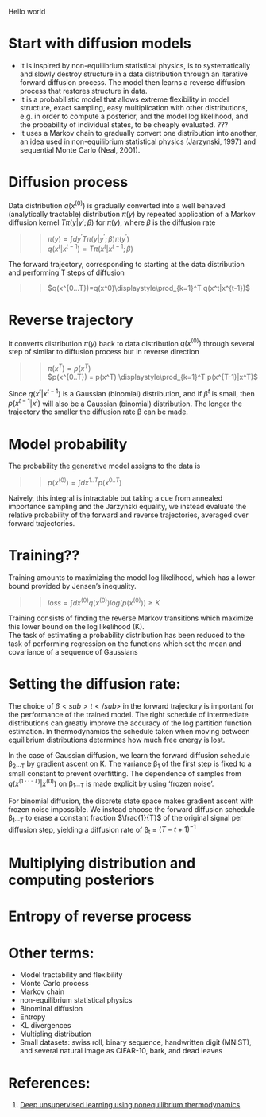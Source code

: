Hello world
# Start with diffusion models
- It is inspired by non-equilibrium statistical physics, is to systematically and slowly destroy structure in a data distribution through an iterative forward diffusion process. The model then learns a reverse diffusion process that restores structure in data.
- It is a probabilistic model that allows extreme flexibility in model structure, exact sampling, easy multiplication with other distributions, e.g. in order to compute a posterior, and the model log likelihood, and the probability of individual states, to be cheaply evaluated. ???
- It uses a Markov chain to gradually convert one distribution into another, an idea used in non-equilibrium statistical physics (Jarzynski, 1997) and sequential Monte Carlo (Neal, 2001).
# Diffusion process
Data distribution $q(x^{(0)})$ is gradually converted into a well behaved (analytically tractable) distribution $π(y)$ by repeated application of a Markov diffusion kernel $Tπ(y|y′; β)$ for $π(y)$, where $β$ is the diffusion rate
>> $π(y) = \int dy^{'} Tπ(y|y^{'}; β) π(y^{'})$  
>> $q(x^t|x^{t-1}) = Tπ(x^t|x^{t-1}; β)$

The forward trajectory, corresponding to starting at the data distribution and performing T steps of diffusion  

>> $q(x^{0...T})=q(x^0)\displaystyle\prod_{k=1}^T q(x^t|x^{t-1})$
# Reverse trajectory
It converts distribution $π(y)$ back to data distribution $q(x^{(0)})$ through several step of similar to diffusion process but in reverse direction
>> $π(x^T) = p(x^T)$  
>> $p(x^{0..T}) = p(x^T) \displaystyle\prod_{k=1}^T p(x^{T-1}|x^T)$

Since $q(x^t | x^{t−1})$ is a Gaussian (binomial) distribution, and if $β^t$ is small, then $p(x^{t−1} |x^t)$ will also be a Gaussian (binomial) distribution. The longer the trajectory the smaller the diffusion rate β can be made.
# Model probability
The probability the generative model assigns to the data is
>> $p(x^{(0)}) = \int dx^{1..T} p(x^{0..T})$

Naively, this integral is intractable but taking a cue from annealed importance sampling and the Jarzynski equality, we instead evaluate the relative probability of the forward and reverse trajectories, averaged over forward trajectories.

# Training??
Training amounts to maximizing the model log likelihood, which has a lower bound provided by Jensen’s inequality.  
>> $loss = \int dx^{(0)} q(x^{(0)}) log(p(x^{(0)})) \geq K$  

Training consists of finding the reverse Markov transitions which maximize this lower bound on the log likelihood (K).  
The task of estimating a probability distribution has been reduced to the task of performing regression on the functions which set the mean and covariance of a sequence of Gaussians

# Setting the diffusion rate:
The choice of $β<sub>t</sub>$ in the forward trajectory is important for the performance of the trained model. The right schedule of intermediate distributions can greatly improve the accuracy of the log partition function estimation. In thermodynamics the schedule taken when moving between equilibrium distributions determines how much free energy is lost.  

In the case of Gaussian diffusion, we learn the forward diffusion schedule β<sub>2···T</sub> by gradient ascent on K. The variance β<sub>1</sub> of the first step is fixed to a small constant to prevent overfitting. The dependence of samples from $q(x^{(1···T)} |x^{(0)})$ on β<sub>1···T</sub> is made explicit by using ‘frozen noise’.  

For binomial diffusion, the discrete state space makes gradient ascent with frozen noise impossible. We instead choose the forward diffusion schedule β<sub>1···T</sub> to erase a constant fraction $\frac{1}{T}$ of the original signal per diffusion step, yielding a diffusion rate of β<sub>t</sub> = $(T−t+1)^{-1}$ 
# Multiplying distribution and computing posteriors
# Entropy of reverse process

# Other terms:
- Model tractability and flexibility
- Monte Carlo process
- Markov chain
- non-equilibrium statistical physics
- Binominal diffusion
- Entropy
- KL divergences
- Multipling distribution
- Small datasets: swiss roll, binary sequence, handwritten digit (MNIST), and several natural image as CIFAR-10, bark, and dead leaves
# References:
1. [Deep unsupervised learning using nonequilibrium thermodynamics](https://arxiv.org/pdf/1503.03585.pdf)
